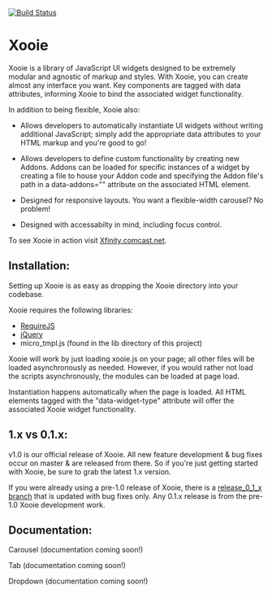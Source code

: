 [![Build Status](https://travis-ci.org/Comcast/Xooie.png?branch=master)](http://travis-ci.org/Comcast/Xooie)

Xooie
===

Xooie is a library of JavaScript UI widgets designed to be extremely modular and agnostic of markup and styles. With Xooie, you can create almost any interface you want. Key components are tagged with data attributes, informing Xooie to bind the associated widget functionality.

In addition to being flexible, Xooie also:

* Allows developers to automatically instantiate UI widgets without writing additional JavaScript; simply add the appropriate data attributes to your HTML markup and you're good to go!

* Allows developers to define custom functionality by creating new Addons. Addons can be loaded for specific instances of a widget by creating a file to house your Addon code and specifying the Addon file's path in a data-addons="" attribute on the associated HTML element.

* Designed for responsive layouts. You want a flexible-width carousel? No problem!

* Designed with accessabilty in mind, including focus control.

To see Xooie in action visit [Xfinity.comcast.net](http://xfinity.comcast.net).

Installation:
---
Setting up Xooie is as easy as dropping the Xooie directory into your codebase.  

Xooie requires the following libraries:
* [RequireJS](http://www.requirejs.com)
* [jQuery](http://www.jquery.com)
* micro_tmpl.js (found in the lib directory of this project)

Xooie will work by just loading xooie.js on your page; all other files will be loaded asynchronously as needed. However, if you would rather not load the scripts asynchronously, the modules can be loaded at page load.

Instantiation happens automatically when the page is loaded. All HTML elements tagged with the "data-widget-type" attribute will offer the associated Xooie widget functionality.

1.x vs 0.1.x:
---
v1.0 is our official release of Xooie. All new feature development & bug fixes occur on master & are released from there. So if you're just getting started with Xooie, be sure to grab the latest 1.x version.

If you were already using a pre-1.0 release of Xooie, there is a [release_0_1_x branch](https://github.com/Comcast/Xooie/tree/release_0_1_x) that is updated with bug fixes only. Any 0.1.x release is from the pre-1.0 Xooie development work. 

Documentation:
---
Carousel
(documentation coming soon!)

Tab
(documentation coming soon!)

Dropdown 
(documentation coming soon!)
